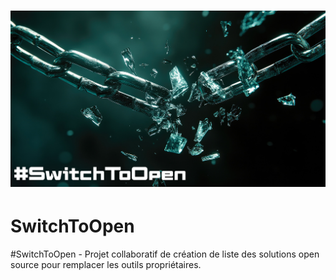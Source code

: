 # ![SwitchToOpen](./Img/switchtoopen.png)
# SwitchToOpen


#SwitchToOpen - Projet collaboratif de création de liste des solutions open source pour remplacer les outils propriétaires.
